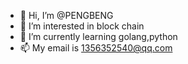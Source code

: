 - 👋 Hi, I’m @PENGBENG
- 👀 I’m interested in block chain
- 🌱 I’m currently learning golang,python
- 📫 My email is 1356352540@qq.com

<!---
PENGBENG/PENGBENG is a ✨ special ✨ repository because its `README.md` (this file) appears on your GitHub profile.
You can click the Preview link to take a look at your changes.
--->
